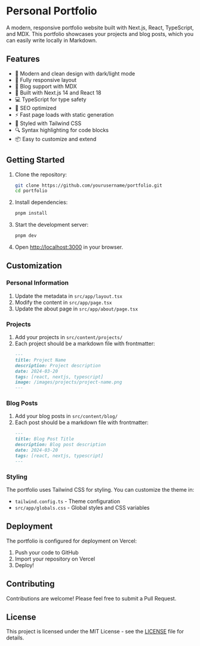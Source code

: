 # Personal Portfolio

A modern, responsive portfolio website built with Next.js, React, TypeScript, and MDX. This portfolio showcases your projects and blog posts, which you can easily write locally in Markdown.

## Features

- 🎨 Modern and clean design with dark/light mode
- 📱 Fully responsive layout
- 📝 Blog support with MDX
- 🚀 Built with Next.js 14 and React 18
- 💻 TypeScript for type safety
- 🎯 SEO optimized
- ⚡ Fast page loads with static generation
- 🎨 Styled with Tailwind CSS
- 🔍 Syntax highlighting for code blocks
- 📦 Easy to customize and extend

## Getting Started

1. Clone the repository:

   ```bash
   git clone https://github.com/yourusername/portfolio.git
   cd portfolio
   ```

2. Install dependencies:

   ```bash
   pnpm install
   ```

3. Start the development server:

   ```bash
   pnpm dev
   ```

4. Open [http://localhost:3000](http://localhost:3000) in your browser.

## Customization

### Personal Information

1. Update the metadata in `src/app/layout.tsx`
2. Modify the content in `src/app/page.tsx`
3. Update the about page in `src/app/about/page.tsx`

### Projects

1. Add your projects in `src/content/projects/`
2. Each project should be a markdown file with frontmatter:
   ```markdown
   ---
   title: Project Name
   description: Project description
   date: 2024-03-20
   tags: [react, nextjs, typescript]
   image: /images/projects/project-name.png
   ---
   ```

### Blog Posts

1. Add your blog posts in `src/content/blog/`
2. Each post should be a markdown file with frontmatter:
   ```markdown
   ---
   title: Blog Post Title
   description: Blog post description
   date: 2024-03-20
   tags: [react, nextjs, typescript]
   ---
   ```

### Styling

The portfolio uses Tailwind CSS for styling. You can customize the theme in:

- `tailwind.config.ts` - Theme configuration
- `src/app/globals.css` - Global styles and CSS variables

## Deployment

The portfolio is configured for deployment on Vercel:

1. Push your code to GitHub
2. Import your repository on Vercel
3. Deploy!

## Contributing

Contributions are welcome! Please feel free to submit a Pull Request.

## License

This project is licensed under the MIT License - see the [LICENSE](LICENSE) file for details.

